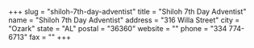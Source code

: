 +++
slug = "shiloh-7th-day-adventist"
title = "Shiloh 7th Day Adventist"
name = "Shiloh 7th Day Adventist"
address = "316 Willa Street"
city = "Ozark"
state = "AL"
postal = "36360"
website = ""
phone = "334 774-6713"
fax = ""
+++
